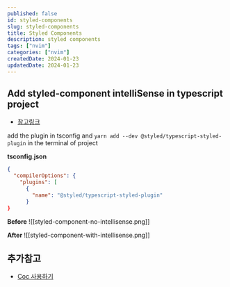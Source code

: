 ```yaml
---
published: false
id: styled-components
slug: styled-components
title: Styled Components
description: styled components
tags: ["nvim"]
categories: ["nvim"]
createdDate: 2024-01-23
updatedDate: 2024-01-23
---
```



## Add styled-component intelliSense in typescript project

- [참고링크](https://github.com/styled-components/typescript-styled-plugin)

add the plugin in tsconfig and `yarn add --dev @styled/typescript-styled-plugin` in the  terminal of project

**tsconfig.json**
```json
{
  "compilerOptions": {
    "plugins": [
      {
        "name": "@styled/typescript-styled-plugin"
      }
}
```

**Before**
![[styled-component-no-intellisense.png]]

**After**
![[styled-component-with-intellisense.png]]

## 추가참고
- [Coc 사용하기](https://github.com/neoclide/coc.nvim/issues/660)
